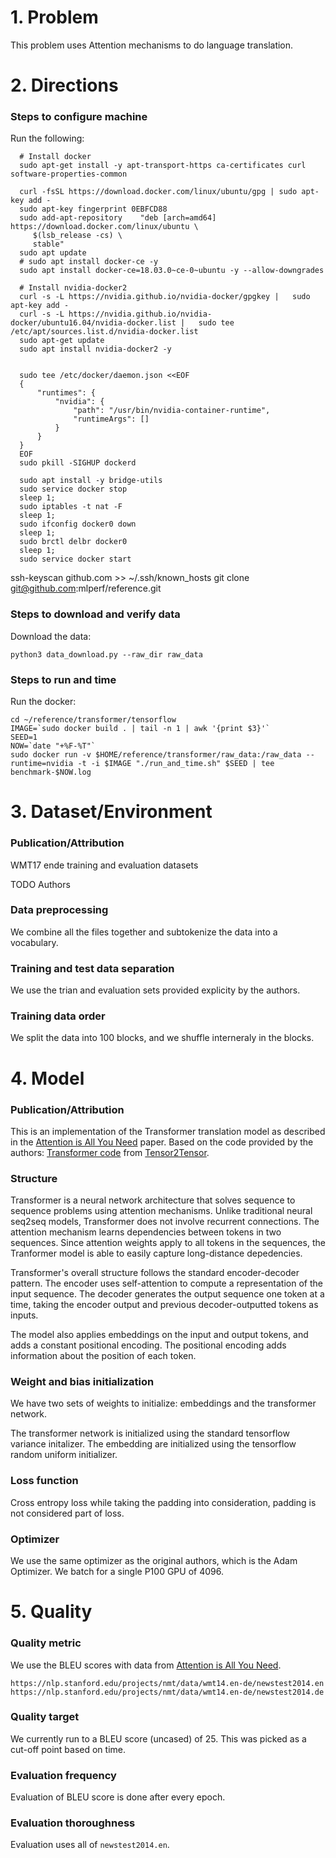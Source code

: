 
# 1. Problem 

This problem uses Attention mechanisms to do language translation.


# 2. Directions
### Steps to configure machine

Run the following:


      # Install docker
      sudo apt-get install -y apt-transport-https ca-certificates curl software-properties-common

      curl -fsSL https://download.docker.com/linux/ubuntu/gpg | sudo apt-key add -
      sudo apt-key fingerprint 0EBFCD88
      sudo add-apt-repository    "deb [arch=amd64] https://download.docker.com/linux/ubuntu \
         $(lsb_release -cs) \
         stable"
      sudo apt update
      # sudo apt install docker-ce -y
      sudo apt install docker-ce=18.03.0~ce-0~ubuntu -y --allow-downgrades

      # Install nvidia-docker2
      curl -s -L https://nvidia.github.io/nvidia-docker/gpgkey |   sudo apt-key add -
      curl -s -L https://nvidia.github.io/nvidia-docker/ubuntu16.04/nvidia-docker.list |   sudo tee /etc/apt/sources.list.d/nvidia-docker.list
      sudo apt-get update
      sudo apt install nvidia-docker2 -y


      sudo tee /etc/docker/daemon.json <<EOF
      {
          "runtimes": {
              "nvidia": {
                  "path": "/usr/bin/nvidia-container-runtime",
                  "runtimeArgs": []
              }
          }
      }
      EOF
      sudo pkill -SIGHUP dockerd

      sudo apt install -y bridge-utils
      sudo service docker stop
      sleep 1;
      sudo iptables -t nat -F
      sleep 1;
      sudo ifconfig docker0 down
      sleep 1;
      sudo brctl delbr docker0
      sleep 1;
      sudo service docker start



ssh-keyscan github.com >> ~/.ssh/known_hosts
git clone git@github.com:mlperf/reference.git



### Steps to download and verify data

Download the data:
   
    python3 data_download.py --raw_dir raw_data
    


### Steps to run and time

Run the docker:

    cd ~/reference/transformer/tensorflow
    IMAGE=`sudo docker build . | tail -n 1 | awk '{print $3}'`
    SEED=1
    NOW=`date "+%F-%T"`
    sudo docker run -v $HOME/reference/transformer/raw_data:/raw_data --runtime=nvidia -t -i $IMAGE "./run_and_time.sh" $SEED | tee benchmark-$NOW.log


# 3. Dataset/Environment
### Publication/Attribution
WMT17 ende training and evaluation datasets

TODO Authors

### Data preprocessing
We combine all the files together and subtokenize the data into a vocabulary.  

### Training and test data separation
We use the trian and evaluation sets provided explicity by the authors.

### Training data order
We split the data into 100 blocks, and we shuffle interneraly in the blocks. 


# 4. Model
### Publication/Attribution

This is an implementation of the Transformer translation model as described in the [Attention is All You Need](https://arxiv.org/abs/1706.03762) paper. Based on the code provided by the authors: [Transformer code](https://github.com/tensorflow/tensor2tensor/blob/master/tensor2tensor/models/transformer.py) from [Tensor2Tensor](https://github.com/tensorflow/tensor2tensor).

### Structure 

Transformer is a neural network architecture that solves sequence to sequence problems using attention mechanisms. Unlike traditional neural seq2seq models, Transformer does not involve recurrent connections. The attention mechanism learns dependencies between tokens in two sequences. Since attention weights apply to all tokens in the sequences, the Tranformer model is able to easily capture long-distance depedencies.

Transformer's overall structure follows the standard encoder-decoder pattern. The encoder uses self-attention to compute a representation of the input sequence. The decoder generates the output sequence one token at a time, taking the encoder output and previous decoder-outputted tokens as inputs.

The model also applies embeddings on the input and output tokens, and adds a constant positional encoding. The positional encoding adds information about the position of each token.


### Weight and bias initialization

We have two sets of weights to initialize: embeddings and the transformer network. 

The transformer network is initialized using the standard tensorflow variance initalizer. The embedding are initialized using the tensorflow random uniform initializer. 

### Loss function
Cross entropy loss while taking the padding into consideration, padding is not considered part of loss.

### Optimizer
We use the same optimizer as the original authors, which is the Adam Optimizer. We batch for a single P100 GPU of 4096. 

# 5. Quality

### Quality metric
We use the BLEU scores with data from [Attention is All You Need](https://arxiv.org/abs/1706.03762). 


    https://nlp.stanford.edu/projects/nmt/data/wmt14.en-de/newstest2014.en
    https://nlp.stanford.edu/projects/nmt/data/wmt14.en-de/newstest2014.de


### Quality target
We currently run to a BLEU score (uncased) of 25. This was picked as a cut-off point based on time. 


### Evaluation frequency
Evaluation of BLEU score is done after every epoch.


### Evaluation thoroughness
Evaluation uses all of `newstest2014.en`.
